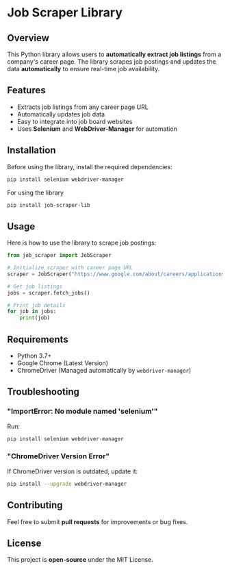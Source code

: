 # Job Scraper Library

## Overview
This Python library allows users to **automatically extract job listings** from a company's career page. The library scrapes job postings and updates the data **automatically** to ensure real-time job availability.

## Features
- Extracts job listings from any career page URL
- Automatically updates job data
- Easy to integrate into job board websites
- Uses **Selenium** and **WebDriver-Manager** for automation

## Installation
Before using the library, install the required dependencies:

```bash
pip install selenium webdriver-manager
```

For using the library
```bash
pip install job-scraper-lib
```

## Usage
Here is how to use the library to scrape job postings:

```python
from job_scraper import JobScraper

# Initialize scraper with career page URL
scraper = JobScraper("https://www.google.com/about/careers/applications/jobs/results?has_remote=true")

# Get job listings
jobs = scraper.fetch_jobs()

# Print job details
for job in jobs:
    print(job)
```

## Requirements
- Python 3.7+
- Google Chrome (Latest Version)
- ChromeDriver (Managed automatically by `webdriver-manager`)

## Troubleshooting
### "ImportError: No module named 'selenium'"
Run:
```bash
pip install selenium webdriver-manager
```

### "ChromeDriver Version Error"
If ChromeDriver version is outdated, update it:
```bash
pip install --upgrade webdriver-manager
```

## Contributing
Feel free to submit **pull requests** for improvements or bug fixes.

## License
This project is **open-source** under the MIT License.


